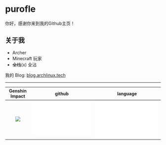# purofle

你好，感谢你来到我的Github主页！
## 关于我
- Archer
- Minecraft 玩家
- ~~全栈~~(x) 全沾

我的 Blog: [blog.archlinux.tech](https://blog.archlinux.tech)

---
 
| Genshin Impact | github | language | 
| :---: | :---: | :---: |
|![](https://genshin-card.getloli.com/rand/275401245.png)|![](https://github.com/purofle/github-stats/blob/master/generated/overview.svg)|![](https://github.com/purofle/github-stats/blob/master/generated/languages.svg)|
